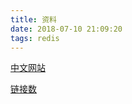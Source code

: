 ```yaml
---
title: 资料
date: 2018-07-10 21:09:20
tags: redis
---
```

[中文网站](http://www.redis.cn/documentation.html)

[链接数](http://www.redis.cn/topics/clients.html)